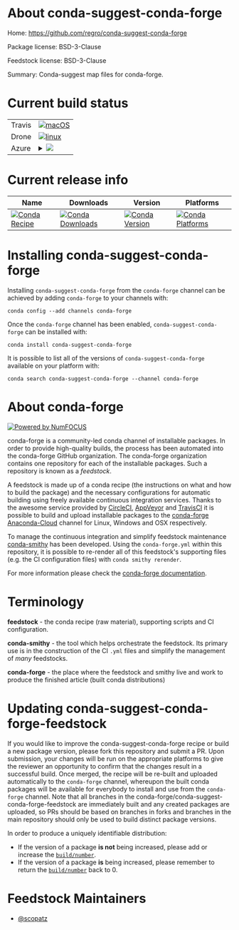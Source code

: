 About conda-suggest-conda-forge
===============================

Home: https://github.com/regro/conda-suggest-conda-forge

Package license: BSD-3-Clause

Feedstock license: BSD-3-Clause

Summary: Conda-suggest map files for conda-forge.



Current build status
====================


<table><tr>
    <td>Travis</td>
    <td>
      <a href="https://travis-ci.com/conda-forge/conda-suggest-conda-forge-feedstock">
        <img alt="macOS" src="https://img.shields.io/travis/com/conda-forge/conda-suggest-conda-forge-feedstock/master.svg?label=macOS">
      </a>
    </td>
  </tr><tr>
    <td>Drone</td>
    <td>
      <a href="https://cloud.drone.io/conda-forge/conda-suggest-conda-forge-feedstock">
        <img alt="linux" src="https://img.shields.io/drone/build/conda-forge/conda-suggest-conda-forge-feedstock/master.svg?label=Linux">
      </a>
    </td>
  </tr>
    
  <tr>
    <td>Azure</td>
    <td>
      <details>
        <summary>
          <a href="https://dev.azure.com/conda-forge/feedstock-builds/_build/latest?definitionId=10615&branchName=master">
            <img src="https://dev.azure.com/conda-forge/feedstock-builds/_apis/build/status/conda-suggest-conda-forge-feedstock?branchName=master">
          </a>
        </summary>
        <table>
          <thead><tr><th>Variant</th><th>Status</th></tr></thead>
          <tbody><tr>
              <td>linux_64</td>
              <td>
                <a href="https://dev.azure.com/conda-forge/feedstock-builds/_build/latest?definitionId=10615&branchName=master">
                  <img src="https://dev.azure.com/conda-forge/feedstock-builds/_apis/build/status/conda-suggest-conda-forge-feedstock?branchName=master&jobName=linux&configuration=linux_64_" alt="variant">
                </a>
              </td>
            </tr><tr>
              <td>linux_aarch64</td>
              <td>
                <a href="https://dev.azure.com/conda-forge/feedstock-builds/_build/latest?definitionId=10615&branchName=master">
                  <img src="https://dev.azure.com/conda-forge/feedstock-builds/_apis/build/status/conda-suggest-conda-forge-feedstock?branchName=master&jobName=linux&configuration=linux_aarch64_" alt="variant">
                </a>
              </td>
            </tr><tr>
              <td>linux_ppc64le</td>
              <td>
                <a href="https://dev.azure.com/conda-forge/feedstock-builds/_build/latest?definitionId=10615&branchName=master">
                  <img src="https://dev.azure.com/conda-forge/feedstock-builds/_apis/build/status/conda-suggest-conda-forge-feedstock?branchName=master&jobName=linux&configuration=linux_ppc64le_" alt="variant">
                </a>
              </td>
            </tr><tr>
              <td>osx_64</td>
              <td>
                <a href="https://dev.azure.com/conda-forge/feedstock-builds/_build/latest?definitionId=10615&branchName=master">
                  <img src="https://dev.azure.com/conda-forge/feedstock-builds/_apis/build/status/conda-suggest-conda-forge-feedstock?branchName=master&jobName=osx&configuration=osx_64_" alt="variant">
                </a>
              </td>
            </tr><tr>
              <td>win_64</td>
              <td>
                <a href="https://dev.azure.com/conda-forge/feedstock-builds/_build/latest?definitionId=10615&branchName=master">
                  <img src="https://dev.azure.com/conda-forge/feedstock-builds/_apis/build/status/conda-suggest-conda-forge-feedstock?branchName=master&jobName=win&configuration=win_64_" alt="variant">
                </a>
              </td>
            </tr>
          </tbody>
        </table>
      </details>
    </td>
  </tr>
</table>

Current release info
====================

| Name | Downloads | Version | Platforms |
| --- | --- | --- | --- |
| [![Conda Recipe](https://img.shields.io/badge/recipe-conda--suggest--conda--forge-green.svg)](https://anaconda.org/conda-forge/conda-suggest-conda-forge) | [![Conda Downloads](https://img.shields.io/conda/dn/conda-forge/conda-suggest-conda-forge.svg)](https://anaconda.org/conda-forge/conda-suggest-conda-forge) | [![Conda Version](https://img.shields.io/conda/vn/conda-forge/conda-suggest-conda-forge.svg)](https://anaconda.org/conda-forge/conda-suggest-conda-forge) | [![Conda Platforms](https://img.shields.io/conda/pn/conda-forge/conda-suggest-conda-forge.svg)](https://anaconda.org/conda-forge/conda-suggest-conda-forge) |

Installing conda-suggest-conda-forge
====================================

Installing `conda-suggest-conda-forge` from the `conda-forge` channel can be achieved by adding `conda-forge` to your channels with:

```
conda config --add channels conda-forge
```

Once the `conda-forge` channel has been enabled, `conda-suggest-conda-forge` can be installed with:

```
conda install conda-suggest-conda-forge
```

It is possible to list all of the versions of `conda-suggest-conda-forge` available on your platform with:

```
conda search conda-suggest-conda-forge --channel conda-forge
```


About conda-forge
=================

[![Powered by NumFOCUS](https://img.shields.io/badge/powered%20by-NumFOCUS-orange.svg?style=flat&colorA=E1523D&colorB=007D8A)](http://numfocus.org)

conda-forge is a community-led conda channel of installable packages.
In order to provide high-quality builds, the process has been automated into the
conda-forge GitHub organization. The conda-forge organization contains one repository
for each of the installable packages. Such a repository is known as a *feedstock*.

A feedstock is made up of a conda recipe (the instructions on what and how to build
the package) and the necessary configurations for automatic building using freely
available continuous integration services. Thanks to the awesome service provided by
[CircleCI](https://circleci.com/), [AppVeyor](https://www.appveyor.com/)
and [TravisCI](https://travis-ci.com/) it is possible to build and upload installable
packages to the [conda-forge](https://anaconda.org/conda-forge)
[Anaconda-Cloud](https://anaconda.org/) channel for Linux, Windows and OSX respectively.

To manage the continuous integration and simplify feedstock maintenance
[conda-smithy](https://github.com/conda-forge/conda-smithy) has been developed.
Using the ``conda-forge.yml`` within this repository, it is possible to re-render all of
this feedstock's supporting files (e.g. the CI configuration files) with ``conda smithy rerender``.

For more information please check the [conda-forge documentation](https://conda-forge.org/docs/).

Terminology
===========

**feedstock** - the conda recipe (raw material), supporting scripts and CI configuration.

**conda-smithy** - the tool which helps orchestrate the feedstock.
                   Its primary use is in the construction of the CI ``.yml`` files
                   and simplify the management of *many* feedstocks.

**conda-forge** - the place where the feedstock and smithy live and work to
                  produce the finished article (built conda distributions)


Updating conda-suggest-conda-forge-feedstock
============================================

If you would like to improve the conda-suggest-conda-forge recipe or build a new
package version, please fork this repository and submit a PR. Upon submission,
your changes will be run on the appropriate platforms to give the reviewer an
opportunity to confirm that the changes result in a successful build. Once
merged, the recipe will be re-built and uploaded automatically to the
`conda-forge` channel, whereupon the built conda packages will be available for
everybody to install and use from the `conda-forge` channel.
Note that all branches in the conda-forge/conda-suggest-conda-forge-feedstock are
immediately built and any created packages are uploaded, so PRs should be based
on branches in forks and branches in the main repository should only be used to
build distinct package versions.

In order to produce a uniquely identifiable distribution:
 * If the version of a package **is not** being increased, please add or increase
   the [``build/number``](https://conda.io/docs/user-guide/tasks/build-packages/define-metadata.html#build-number-and-string).
 * If the version of a package **is** being increased, please remember to return
   the [``build/number``](https://conda.io/docs/user-guide/tasks/build-packages/define-metadata.html#build-number-and-string)
   back to 0.

Feedstock Maintainers
=====================

* [@scopatz](https://github.com/scopatz/)

